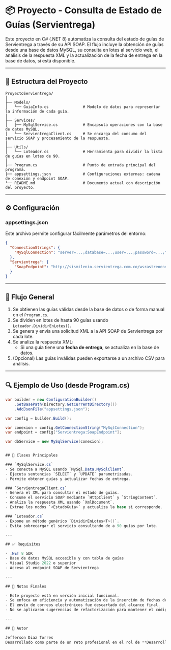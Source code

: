 ﻿# 📦 Proyecto - Consulta de Estado de Guías (Servientrega)

Este proyecto en C# (.NET 8) automatiza la consulta del estado de guías de Servientrega a través de su API SOAP. El flujo incluye la obtención de guías desde una base de datos MySQL, su consulta en lotes al servicio web, el análisis de la respuesta XML y la actualización de la fecha de entrega en la base de datos, si está disponible.

---

## 📁 Estructura del Proyecto

```
ProyectoServientrega/
│
├── Models/
│   └── GuiaInfo.cs               # Modelo de datos para representar la información de cada guía.
│
├── Services/
│   ├── MySqlService.cs           # Encapsula operaciones con la base de datos MySQL.
│   └── ServientregaClient.cs     # Se encarga del consumo del servicio SOAP y procesamiento de la respuesta.
│
├── Utils/
│   └── Loteador.cs               # Herramienta para dividir la lista de guías en lotes de 90.
│
├── Program.cs                    # Punto de entrada principal del programa.
├── appsettings.json              # Configuraciones externas: cadena de conexión y endpoint SOAP.
└── README.md                     # Documento actual con descripción del proyecto.
```

---

## ⚙️ Configuración

### appsettings.json

Este archivo permite configurar fácilmente parámetros del entorno:

```json
{
  "ConnectionStrings": {
    "MySqlConnection": "server=...;database=...;user=...;password=...;"
  },
  "Servientrega": {
    "SoapEndpoint": "http://sismilenio.servientrega.com.co/wsrastreoenvios/wsrastreoenvios.asmx"
  }
}
```

---

## 🚀 Flujo General

1. Se obtienen las guías válidas desde la base de datos o de forma manual en el `Program.cs`.
2. Se dividen en lotes de hasta 90 guías usando `Loteador.DividirEnLotes()`.
3. Se genera y envía una solicitud XML a la API SOAP de Servientrega por cada lote.
4. Se analiza la respuesta XML:
   - Si una guía tiene una **fecha de entrega**, se actualiza en la base de datos.
5. (Opcional) Las guías inválidas pueden exportarse a un archivo CSV para análisis.

---

## 🔍 Ejemplo de Uso (desde Program.cs)

```csharp
var builder = new ConfigurationBuilder()
    .SetBasePath(Directory.GetCurrentDirectory())
    .AddJsonFile("appsettings.json");

var config = builder.Build();

var conexion = config.GetConnectionString("MySqlConnection");
var endpoint = config["Servientrega:SoapEndpoint"];

var dbService = new MySqlService(conexion);


## 🧪 Clases Principales

### `MySqlService.cs`
- Se conecta a MySQL usando `MySql.Data.MySqlClient`.
- Ejecuta sentencias `SELECT` y `UPDATE` parametrizadas.
- Permite obtener guías y actualizar fechas de entrega.

### `ServientregaClient.cs`
- Genera el XML para consultar el estado de guías.
- Consume el servicio SOAP mediante `HttpClient` y `StringContent`.
- Analiza la respuesta XML usando `XmlDocument`.
- Extrae los nodos `<EstadoGuia>` y actualiza la base si corresponde.

### `Loteador.cs`
- Expone un método genérico `DividirEnLotes<T>()`.
- Evita sobrecargar el servicio consultando de a 90 guías por lote.

---

## ✅ Requisitos

- .NET 8 SDK
- Base de datos MySQL accesible y con tabla de guías
- Visual Studio 2022 o superior
- Acceso al endpoint SOAP de Servientrega

---

## 📄 Notas Finales

- Este proyecto está en versión inicial funcional.
- Se enfoca en eficiencia y automatización de la inserción de fechas de entrega.
- El envío de correos electrónicos fue descartado del alcance final.
- No se aplicaron sugerencias de refactorización para mantener el código original.

---

## 📍 Autor

Jefferson Diaz Torres
Desarrollado como parte de un reto profesional en el rol de **Desarrollador Junior**.  

